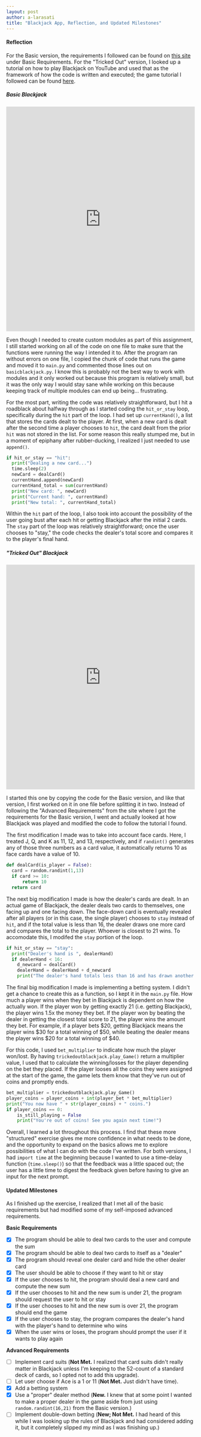 ```yaml
---
layout: post
author: a-larasati
title: "Blackjack App, Reflection, and Updated Milestones"
---
```

#### Reflection

For the Basic version, the requirements I followed can be found on [this site](https://ils.unc.edu/courses/2017_spring/inls560_001/a/4.html) under Basic Requirements. For the "Tricked Out" version, I looked up a tutorial on how to play Blackjack on YouTube and used that as the framework of how the code is written and executed; the game tutorial I followed can be found [here](https://www.youtube.com/watch?v=eyoh-Ku9TCI&ab_channel=wikiHow).

##### Basic Blackjack

<iframe src="https://trinket.io/embed/python3/600659cd00?toggleCode=true" width="100%" height="600" frameborder="0" marginwidth="0" marginheight="0" allowfullscreen></iframe>

Even though I needed to create custom modules as part of this assignment, I still started working on all of the code on one file to make sure that the functions were running the way I intended it to. After the program ran without errors on one file, I copied the chunk of code that runs the game and moved it to `main.py` and commented those lines out on `basicblackjack.py`. I know this is probably not the best way to work with modules and it only worked out because this program is relatively small, but it was the only way I would stay sane while working on this because keeping track of multiple modules can end up being... frustrating.

For the most part, writing the code was relatively straightforward, but I hit a roadblack about halfway through as I started coding the `hit_or_stay` loop, specifically during the `hit` part of the loop. I had set up `currentHand()`, a list that stores the cards dealt to the player. At first, when a new card is dealt after the second time a player chooses to `hit`, the card dealt from the prior `hit` was not stored in the list. For some reason this really stumped me, but in a moment of epiphany after rubber-ducking, I realized I just needed to use `append()`.

```python
if hit_or_stay == "hit":
  print("Dealing a new card...")
  time.sleep(2)
  newCard = dealCard()
  currentHand.append(newCard)
  currentHand_total = sum(currentHand)
  print("New card: ", newCard)
  print("Current hand: ", currentHand)
  print("New total: ", currentHand_total)
```

Within the `hit` part of the loop, I also took into account the possibility of the user going bust after each hit or getting Blackjack after the initial 2 cards. The `stay` part of the loop was relatively straightforward; once the user chooses to "stay," the code checks the dealer's total score and compares it to the player's final hand.

##### "Tricked Out" Blackjack

<iframe src="https://trinket.io/embed/python3/74d750cfb1?toggleCode=true" width="100%" height="600" frameborder="0" marginwidth="0" marginheight="0" allowfullscreen></iframe>

I started this one by copying the code for the Basic version, and like that version, I first worked on it in one file before splitting it in two. Instead of following the "Advanced Requirements" from the site where I got the requirements for the Basic version, I went and actually looked at how Blackjack was played and modified the code to follow the tutorial I found.

The first modification I made was to take into account face cards. Here, I treated J, Q, and K as 11, 12, and 13, respectively, and if `randint()` generates any of those three numbers as a card value, it automatically returns 10 as face cards have a value of 10. 

```python
def dealCard(is_player = False):
  card = random.randint(1,13)
  if card >= 10:
      return 10
  return card
```

The next big modification I made is how the dealer's cards are dealt. In an actual game of Blackjack, the dealer deals two cards to themselves, one facing up and one facing down. The face-down card is eventually revealed after all players (or in this case, the single player) chooses to `stay` instead of `hit`, and if the total value is less than 16, the dealer draws one more card and compares the total to the player. Whoever is closest to 21 wins. To accomodate this, I modifed the `stay` portion of the loop.

```python
if hit_or_stay == "stay":
  print("Dealer's hand is ", dealerHand)
  if dealerHand < 16:
    d_newcard = dealCard()
    dealerHand = dealerHand + d_newcard
    print("The dealer's hand totals less than 16 and has drawn another card. The dealer's current total is " + str(dealerHand))
```

The final big modification I made is implementing a betting system. I didn't get a chance to create this as a function, so I kept it in the `main.py` file. How much a player wins when they bet in Blackjack is dependent on how the actually won. If the player won by getting exactly 21 (i.e. getting Blackjack), the player wins 1.5x the money they bet. If the player won by beating the dealer in getting the closest total score to 21, the player wins the amount they bet. For example, if a player bets $20, getting Blackjack means the player wins $30 for a total winning of $50, while beating the dealer means the player wins $20 for a total winning of $40.

For this code, I used `bet_multiplier` to indicate how much the player won/lost. By having `trickedoutblackjack.play_Game()` return a multiplier value, I used that to calculate the winning/losses for the player depending on the bet they placed. If the player looses all the coins they were assigned at the start of the game, the game lets them know that they've run out of coins and promptly ends.

```python
bet_multiplier = trickedoutblackjack.play_Game()
player_coins = player_coins + int(player_bet * bet_multiplier)
print("You now have " + str(player_coins) + " coins.")
if player_coins == 0: 
    is_still_playing = False
    print("You're out of coins! See you again next time!")
```

Overall, I learned a lot throughout this process. I find that these more "structured" exercise gives me more confidence in what needs to be done, and the opportunity to expand on the basics allows me to explore possibilities of what I can do with the code I've written. For both versions, I had `import time` at the beginning because I wanted to use a time-delay function (`time.sleep()`) so that the feedback was a little spaced out; the user has a little time to digest the feedback given before having to give an input for the next prompt.

#### Updated Milestones

As I finished up the exercise, I realized that I met all of the basic requirements but had modified some of my self-imposed advanced requirements.

**Basic Requirements**
- [x]  The program should be able to deal two cards to the user and compute the sum
- [x]  The program should be able to deal two cards to itself as a "dealer" 
  - [x]  The program should reveal one dealer card and hide the other dealer card 
- [x]  The user should be able to choose if they want to hit or stay  
- [x]  If the user chooses to hit, the program should deal a new card and compute the new sum
  - [x]  If the user chooses to hit and the new sum is under 21, the program should request the user to hit or stay
  - [x]  If the user chooses to hit and the new sum is over 21, the program should end the game
- [x]  If the user chooses to stay, the program compares the dealer's hand with the player's hand to determine who wins 
- [x]  When the user wins or loses, the program should prompt the user if it wants to play again

**Advanced Requirements**
- [ ]   Implement card suits (**Not Met.** I realized that card suits didn't really matter in Blackjack unless I'm keeping to the 52-count of a standard deck of cards, so I opted not to add this upgrade).
- [ ]   Let user choose if Ace is a 1 or 11 (**Not Met.** Just didn't have time).
- [x]   Add a betting system
- [x]   Use a "proper" dealer method (**New.** I knew that at some point I wanted to make a proper dealer in the game aside from just using `random.randint(16,21)` from the Basic version.)
- [ ]   Implement double-down betting (**New; Not Met.** I had heard of this while I was looking up the rules of Blackjack and had considered adding it, but it completely slipped my mind as I was finishing up.)
